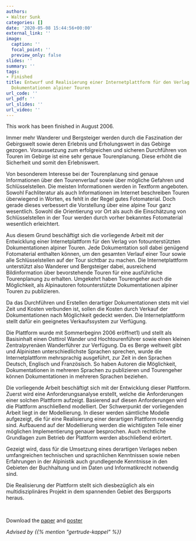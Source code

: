 ```yaml
---
authors:
- Walter Sunk
categories: []
date: '2020-05-08 15:44:56+00:00'
external_link: ''
image:
  caption: ''
  focal_point: ''
  preview_only: false
slides: ''
summary: ''
tags:
- Finished
title: Entwurf und Realisierung einer Internetplattform für den Verlag von fotounterstützten
  Dokumentationen alpiner Touren
url_code: ''
url_pdf: ''
url_slides: ''
url_video: ''
---
```


This work has been finished in August 2006.

Immer mehr Wanderer und Bergsteiger werden durch die Faszination der Gebirgswelt sowie deren Erlebnis­ und Erholungswert in das Gebirge gezogen. Voraussetzung zum erfolgreichen und sicheren Durchführen von Touren im Gebirge ist eine sehr genaue Tourenplanung. Diese erhöht die Sicherheit und somit den Erlebniswert.

Von besonderem Interesse bei der Tourenplanung sind genaue Informationen über den Tourenverlauf sowie über mögliche Gefahren­ und Schlüsselstellen. Die meisten Informationen werden in Textform angeboten. Sowohl Fachliteratur als auch Informationen im Internet beschreiben Touren überwiegend in Worten, es fehlt in der Regel gutes Fotomaterial. Doch gerade dieses verbessert die Vorstellung über eine alpine Tour ganz wesentlich. Sowohl die Orientierung vor Ort als auch die Einschätzung von Schlüsselstellen in der Tour werden durch vorher bekanntes Fotomaterial wesentlich erleichtert.

Aus diesem Grund beschäftigt sich die vorliegende Arbeit mit der Entwicklung einer Internetplattform für den Verlag von fotounterstützten Dokumentationen alpiner Touren. Jede Dokumentation soll dabei genügend Fotomaterial enthalten können, um den gesamten Verlauf einer Tour sowie alle Schlüsselstellen auf der Tour sichtbar zu machen. Die Internetplattform unterstützt also Wanderer und Bergsteiger dabei, ausreichend Bildinformation über bevorstehende Touren für eine ausführliche Tourenplanung zu erhalten. Umgekehrt haben Tourengeher auch die Möglichkeit, als Alpinautoren fotounterstützte Dokumentationen alpiner Touren zu publizieren.

Da das Durchführen und Erstellen derartiger Dokumentationen stets mit viel Zeit und Kosten verbunden ist, sollen die Kosten durch Verkauf der Dokumentationen nach Möglichkeit gedeckt werden. Die Internetplattform stellt dafür ein geeignetes Verkaufssystem zur Verfügung.

Die Plattform wurde mit Sommerbeginn 2006 eröffnet1) und stellt als Basisinhalt einen Osttirol Wander­ und Hochtourenführer sowie einen kleinen Zentralpyrenäen Wanderführer zur Verfügung. Da es Berge weltweit gibt und Alpinisten unterschiedlichste Sprachen sprechen, wurde die Internetplattform mehrsprachig ausgeführt, zur Zeit in den Sprachen Deutsch, Englisch und Französisch. So haben Autoren die Möglichkeit, Dokumentationen in mehreren Sprachen zu publizieren und Tourengeher können Dokumentationen in mehreren Sprachen beziehen.

Die vorliegende Arbeit beschäftigt sich mit der Entwicklung dieser Plattform. Zuerst wird eine Anforderungsanalyse erstellt, welche die Anforderungen einer solchen Plattform aufzeigt. Basierend auf diesen Anforderungen wird die Plattform anschließend modelliert. Der Schwerpunkt der vorliegenden Arbeit liegt in der Modellierung. In dieser werden sämtliche Modelle aufgezeigt, die für eine Realisierung einer derartigen Plattform notwendig sind. Aufbauend auf der Modellierung werden die wichtigsten Teile einer möglichen Implementierung genauer besprochen. Auch rechtliche Grundlagen zum Betrieb der Plattform werden abschließend erörtert.

Gezeigt wird, dass für die Umsetzung eines derartigen Verlages neben umfangreichen technischen und sprachlichen Kenntnissen sowie neben Erfahrungen in der Alpinistik auch grundlegende Kenntnisse in den Gebieten der Buchhaltung und im Daten­ und Informatikrecht notwendig sind.

Die Realisierung der Plattform stellt sich diesbezüglich als ein multidisziplinäres Projekt in dem spannenden Gebiet des Bergsports heraus.

&nbsp;

 Download the [paper](https://www.big.tuwien.ac.at/app/uploads/2016/10/Skunk_paper.pdf) and [poster](https://www.big.tuwien.ac.at/app/uploads/2016/10/Skunk_poster.pdf)

*Advised by {{% mention "gertrude-kappel" %}}*